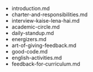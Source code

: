 - introduction.md
- charter-and-responsibilities.md
- interview-kaise-lena-hai.md
- academic-circle.md
- daily-standup.md
- energizers.md
- art-of-giving-feedback.md
- good-code.md
- english-activities.md
- feedback-for-curriculum.md